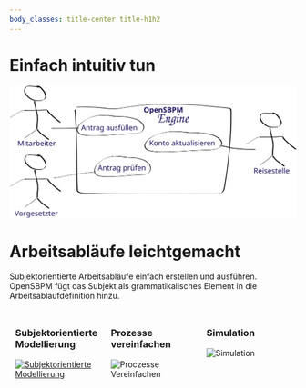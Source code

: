 ```yaml
---
body_classes: title-center title-h1h2
---
```


# Einfach intuitiv tun
![Subjektworkflow](sbpm-workflow.svg)


# Arbeitsabläufe leichtgemacht
Subjektorientierte Arbeitsabläufe einfach erstellen und ausführen. OpenSBPM fügt das Subjekt als grammatikalisches 
Element in die Arbeitsablaufdefinition hinzu.

<div style="display: flex;">
    <div style="padding: 10px; width: 33%;">
        <h3>Subjektorientierte Modellierung</h3>
        <a href="modelling">
            <img src="https://picsum.photos/200/300.jpg?random=1" alt="Subjektorientierte Modellierung" />
        </a>
    </div>
    <div style="padding: 10px; width: 33%;">
        <h3>Prozesse vereinfachen</h3>
        <img src="https://picsum.photos/200/300.jpg?random=2" alt="Proczesse Vereinfachen" />
    </div>
    <div style="padding: 10px; width: 33%;">
        <h3>Simulation</h3>
        <img src="https://picsum.photos/200/300.jpg?random=3" alt="Simulation" />
    </div>
</div>
